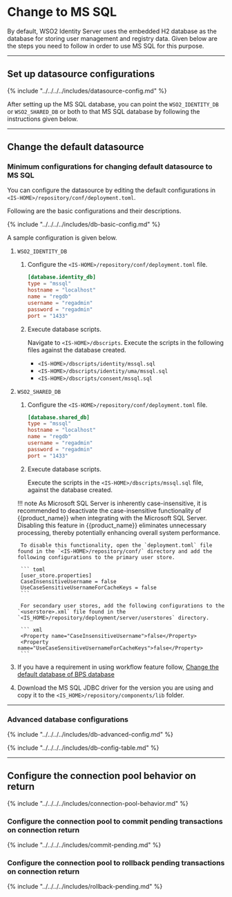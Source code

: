 # Change to MS SQL

By default, WSO2 Identity Server uses the embedded H2 database as the database
for storing user management and registry data. Given below are the steps
you need to follow in order to use MS SQL for this purpose.

---    

## Set up datasource configurations

{% include "../../../../includes/datasource-config.md" %}
                       
After setting up the MS SQL database, you can point the `WSO2_IDENTITY_DB` or 
`WSO2_SHARED_DB` or both to that MS SQL database by following the instructions given below.

---

## Change the default datasource

### Minimum configurations for changing default datasource to MS SQL
 
You can configure the datasource by editing the default configurations in `<IS-HOME>/repository/conf/deployment.toml`. 

Following are the basic configurations and their descriptions. 

{% include "../../../../includes/db-basic-config.md" %}
 
A sample configuration is given below.

1. `WSO2_IDENTITY_DB` 

    1. Configure the `<IS-HOME>/repository/conf/deployment.toml` file.

        ``` toml
        [database.identity_db]
        type = "mssql"
        hostname = "localhost"
        name = "regdb"
        username = "regadmin"
        password = "regadmin"
        port = "1433"
        ```
    
    2. Execute database scripts.
    
        Navigate to `<IS-HOME>/dbscripts`. Execute the scripts in the following files against the database created.
        
        - `<IS-HOME>/dbscripts/identity/mssql.sql`
        - `<IS-HOME>/dbscripts/identity/uma/mssql.sql`
        - `<IS-HOME>/dbscripts/consent/mssql.sql`
        
2. `WSO2_SHARED_DB`
    
    1.  Configure the `<IS-HOME>/repository/conf/deployment.toml` file.

        ``` toml
        [database.shared_db]
        type = "mssql"
        hostname = "localhost"
        name = "regdb"
        username = "regadmin"
        password = "regadmin"
        port = "1433"
        ```
        
    2.  Execute database scripts.
    
        Execute the scripts in the `<IS-HOME>/dbscripts/mssql.sql` file, against the database created.

    !!! note
        As Microsoft SQL Server is inherently case-insensitive, it is recommended to deactivate the case-insensitive functionality of {{product_name}} when integrating with the Microsoft SQL Server.
        Disabling this feature in {{product_name}} eliminates unnecessary processing, thereby potentially enhancing overall system performance.


        To disable this functionality, open the `deployment.toml` file found in the `<IS-HOME>/repository/conf/` directory and add the following configurations to the primary user store.

        ``` toml
        [user_store.properties]
        CaseInsensitiveUsername = false
        UseCaseSensitiveUsernameForCacheKeys = false
        ```  
    
        For secondary user stores, add the following configurations to the `<userstore>.xml` file found in the `<IS_HOME>/repository/deployment/server/userstores` directory.

        ``` xml
        <Property name="CaseInsensitiveUsername">false</Property>
        <Property name="UseCaseSensitiveUsernameForCacheKeys">false</Property>
        ```
        
3. If you have a requirement in using workflow feature follow, 
    [Change the default database of BPS database]({{base_path}}/deploy/configure/databases/carbon-database/change-datasource-bpsds)
    
4.  Download the MS SQL JDBC driver for the version you are using and copy it to the `<IS_HOME>/repository/components/lib` folder.  

---

### Advanced database configurations

{% include "../../../../includes/db-advanced-config.md" %}

{% include "../../../../includes/db-config-table.md" %}

---
  
## Configure the connection pool behavior on return 

{% include "../../../../includes/connection-pool-behavior.md" %}

### Configure the connection pool to commit pending transactions on connection return
        
{% include "../../../../includes/commit-pending.md" %}

### Configure the connection pool to rollback pending transactions on connection return

{% include "../../../../includes/rollback-pending.md" %}
